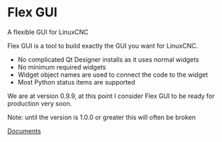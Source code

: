 # Flex GUI
A flexible GUI for LinuxCNC

Flex GUI is a tool to build exactly the GUI you want for LinuxCNC.

* No complicated Qt Designer installs as it uses normal widgets
* No minimum required widgets
* Widget object names are used to connect the code to the widget
* Most Python status items are supported

We are at version 0.9.9, at this point I consider Flex GUI to be ready for
production very soon.

Note: until the version is 1.0.0 or greater this will often be broken

[Documents](https://gnipsel.com/linuxcnc/flexgui/index.html)
